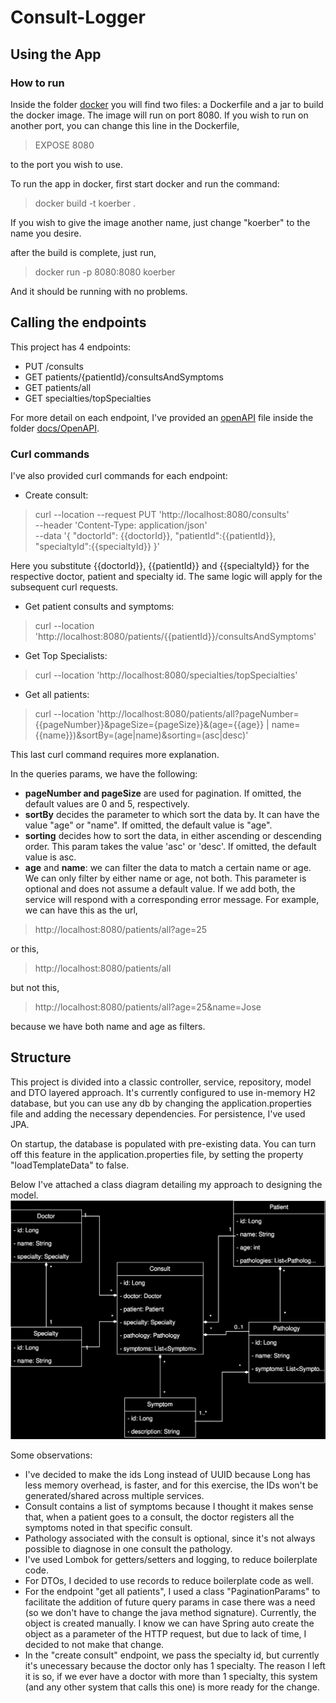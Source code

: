 # Consult-Logger

## Using the App

### How to run
Inside the folder [docker](docker) you will find two files: a Dockerfile and a jar to build the docker image. 
The image will run on port 8080. If you wish to run on another port, you can change this line in the Dockerfile,
 
>EXPOSE 8080

to the port you wish to use.

To run the app in docker, first start docker and run the command:
>docker build -t koerber .

If you wish to give the image another name, just change "koerber" to the name you desire.

after the build is complete, just run,
>docker run -p 8080:8080 koerber

And it should be running with no problems.

## Calling the endpoints

This project has 4 endpoints:
- PUT /consults
- GET patients/{patientId}/consultsAndSymptoms
- GET patients/all
- GET specialties/topSpecialties

For more detail on each endpoint, I've provided an [openAPI](docs/OpenAPI/openapi.yaml) file inside the folder [docs/OpenAPI](docs/OpenAPI).

### Curl commands

I've also provided curl commands for each endpoint:
- Create consult:
>curl --location --request PUT 'http://localhost:8080/consults' \
--header 'Content-Type: application/json' \
--data '{
"doctorId": {{doctorId}},
"patientId":{{patientId}},
"specialtyId":{{specialtyId}}
}'

Here you substitute {{doctorId}}, {{patientId}} and {{specialtyId}} for the respective doctor, patient and specialty id.
The same logic will apply for the subsequent curl requests.

- Get patient consults and symptoms:
> curl --location 'http://localhost:8080/patients/{{patientId}}/consultsAndSymptoms'

- Get Top Specialists:
> curl --location 'http://localhost:8080/specialties/topSpecialties'

- Get all patients:
> curl --location 'http://localhost:8080/patients/all?pageNumber={{pageNumber}}&pageSize={pageSize}}&(age={{age}} | name={{name}})&sortBy=(age|name)&sorting=(asc|desc)'
 
This last curl command requires more explanation. 

In the queries params, we have the following:
- **pageNumber and pageSize** are used for pagination. If omitted, the default values are 0 and 5, respectively.
- **sortBy** decides the parameter to which sort the data by. It can have the value "age" or "name". If omitted, the default value is "age".
- **sorting** decides how to sort the data, in either ascending or descending order. This param takes the value 'asc' or 'desc'. If omitted, the default value is asc.
- **age** and **name**: we can filter the data to match a certain name or age. We can only filter by either name or age, not both.
This parameter is optional and does not assume a default value.
If we add both, the service will respond with a corresponding error message.
For example, we can have this as the url,
>http://localhost:8080/patients/all?age=25

or this,
> http://localhost:8080/patients/all

but not this,
>http://localhost:8080/patients/all?age=25&name=Jose

because we have both name and age as filters.


## Structure
This project is divided into a classic controller, service, repository, model and DTO layered approach.
It's currently configured to use in-memory H2 database, but you can use any db by changing the application.properties file and adding the necessary dependencies.
For persistence, I've used JPA.

On startup, the database is populated with pre-existing data. 
You can turn off this feature in the application.properties file, by setting the property "loadTemplateData" to false.

Below I've attached a class diagram detailing my approach to designing the model.
![alt text](docs/class_diagram.svg)

Some observations:
- I've decided to make the ids Long instead of UUID because Long has less memory overhead, is faster, and for this exercise, the IDs won't be generated/shared across multiple services. 
- Consult contains a list of symptoms because I thought it makes sense that, when a patient goes to a consult, the doctor registers all the symptoms noted in that specific consult.
- Pathology associated with the consult is optional, since it's not always possible to diagnose in one consult the pathology.
- I've used Lombok for getters/setters and logging, to reduce boilerplate code.
- For DTOs, I decided to use records to reduce boilerplate code as well.
- For the endpoint "get all patients", I used a class "PaginationParams" to facilitate the addition of future query params in case there was a need (so we don't have to change the java method signature).
Currently, the object is created manually. I know we can have Spring auto create the object as a parameter of the HTTP request, but due to lack of time, I decided to not make that change.
- In the "create consult" endpoint, we pass the specialty id, but currently it's unecessary because the doctor only has 1 specialty. The reason I left it is so, if we ever have a doctor with more than 1 specialty, this system (and any other system that calls this one) is more ready for the change.
